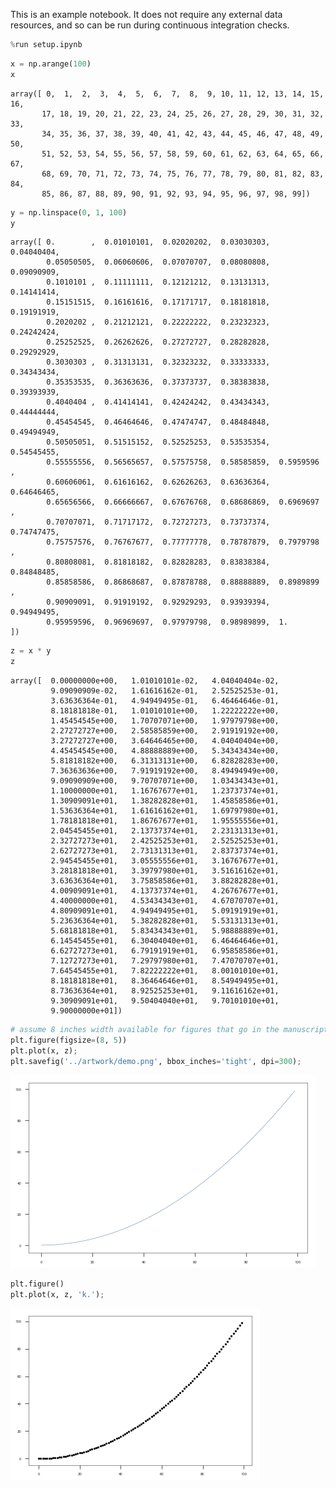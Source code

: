 
This is an example notebook. It does not require any external data resources, and so can be run during continuous integration checks.


```python
%run setup.ipynb
```


<style type="text/css">
.container {
    width: 100%;
}
#maintoolbar {
    display: none;
}
#header-container {
    display: none;
}
div#notebook {
    padding-top: 0;
}
</style>



```python
x = np.arange(100)
x
```




    array([ 0,  1,  2,  3,  4,  5,  6,  7,  8,  9, 10, 11, 12, 13, 14, 15, 16,
           17, 18, 19, 20, 21, 22, 23, 24, 25, 26, 27, 28, 29, 30, 31, 32, 33,
           34, 35, 36, 37, 38, 39, 40, 41, 42, 43, 44, 45, 46, 47, 48, 49, 50,
           51, 52, 53, 54, 55, 56, 57, 58, 59, 60, 61, 62, 63, 64, 65, 66, 67,
           68, 69, 70, 71, 72, 73, 74, 75, 76, 77, 78, 79, 80, 81, 82, 83, 84,
           85, 86, 87, 88, 89, 90, 91, 92, 93, 94, 95, 96, 97, 98, 99])




```python
y = np.linspace(0, 1, 100)
y
```




    array([ 0.        ,  0.01010101,  0.02020202,  0.03030303,  0.04040404,
            0.05050505,  0.06060606,  0.07070707,  0.08080808,  0.09090909,
            0.1010101 ,  0.11111111,  0.12121212,  0.13131313,  0.14141414,
            0.15151515,  0.16161616,  0.17171717,  0.18181818,  0.19191919,
            0.2020202 ,  0.21212121,  0.22222222,  0.23232323,  0.24242424,
            0.25252525,  0.26262626,  0.27272727,  0.28282828,  0.29292929,
            0.3030303 ,  0.31313131,  0.32323232,  0.33333333,  0.34343434,
            0.35353535,  0.36363636,  0.37373737,  0.38383838,  0.39393939,
            0.4040404 ,  0.41414141,  0.42424242,  0.43434343,  0.44444444,
            0.45454545,  0.46464646,  0.47474747,  0.48484848,  0.49494949,
            0.50505051,  0.51515152,  0.52525253,  0.53535354,  0.54545455,
            0.55555556,  0.56565657,  0.57575758,  0.58585859,  0.5959596 ,
            0.60606061,  0.61616162,  0.62626263,  0.63636364,  0.64646465,
            0.65656566,  0.66666667,  0.67676768,  0.68686869,  0.6969697 ,
            0.70707071,  0.71717172,  0.72727273,  0.73737374,  0.74747475,
            0.75757576,  0.76767677,  0.77777778,  0.78787879,  0.7979798 ,
            0.80808081,  0.81818182,  0.82828283,  0.83838384,  0.84848485,
            0.85858586,  0.86868687,  0.87878788,  0.88888889,  0.8989899 ,
            0.90909091,  0.91919192,  0.92929293,  0.93939394,  0.94949495,
            0.95959596,  0.96969697,  0.97979798,  0.98989899,  1.        ])




```python
z = x * y
z
```




    array([  0.00000000e+00,   1.01010101e-02,   4.04040404e-02,
             9.09090909e-02,   1.61616162e-01,   2.52525253e-01,
             3.63636364e-01,   4.94949495e-01,   6.46464646e-01,
             8.18181818e-01,   1.01010101e+00,   1.22222222e+00,
             1.45454545e+00,   1.70707071e+00,   1.97979798e+00,
             2.27272727e+00,   2.58585859e+00,   2.91919192e+00,
             3.27272727e+00,   3.64646465e+00,   4.04040404e+00,
             4.45454545e+00,   4.88888889e+00,   5.34343434e+00,
             5.81818182e+00,   6.31313131e+00,   6.82828283e+00,
             7.36363636e+00,   7.91919192e+00,   8.49494949e+00,
             9.09090909e+00,   9.70707071e+00,   1.03434343e+01,
             1.10000000e+01,   1.16767677e+01,   1.23737374e+01,
             1.30909091e+01,   1.38282828e+01,   1.45858586e+01,
             1.53636364e+01,   1.61616162e+01,   1.69797980e+01,
             1.78181818e+01,   1.86767677e+01,   1.95555556e+01,
             2.04545455e+01,   2.13737374e+01,   2.23131313e+01,
             2.32727273e+01,   2.42525253e+01,   2.52525253e+01,
             2.62727273e+01,   2.73131313e+01,   2.83737374e+01,
             2.94545455e+01,   3.05555556e+01,   3.16767677e+01,
             3.28181818e+01,   3.39797980e+01,   3.51616162e+01,
             3.63636364e+01,   3.75858586e+01,   3.88282828e+01,
             4.00909091e+01,   4.13737374e+01,   4.26767677e+01,
             4.40000000e+01,   4.53434343e+01,   4.67070707e+01,
             4.80909091e+01,   4.94949495e+01,   5.09191919e+01,
             5.23636364e+01,   5.38282828e+01,   5.53131313e+01,
             5.68181818e+01,   5.83434343e+01,   5.98888889e+01,
             6.14545455e+01,   6.30404040e+01,   6.46464646e+01,
             6.62727273e+01,   6.79191919e+01,   6.95858586e+01,
             7.12727273e+01,   7.29797980e+01,   7.47070707e+01,
             7.64545455e+01,   7.82222222e+01,   8.00101010e+01,
             8.18181818e+01,   8.36464646e+01,   8.54949495e+01,
             8.73636364e+01,   8.92525253e+01,   9.11616162e+01,
             9.30909091e+01,   9.50404040e+01,   9.70101010e+01,
             9.90000000e+01])




```python
# assume 8 inches width available for figures that go in the manuscript
plt.figure(figsize=(8, 5))
plt.plot(x, z);
plt.savefig('../artwork/demo.png', bbox_inches='tight', dpi=300);
```


![png](artwork_demo_files/artwork_demo_5_0.png)



```python
plt.figure()
plt.plot(x, z, 'k.');
```


![png](artwork_demo_files/artwork_demo_6_0.png)



```python

```
